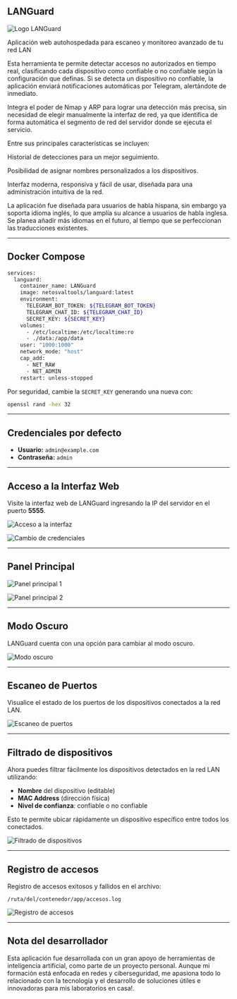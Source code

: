 ## LANGuard

![Logo LANGuard](https://github.com/user-attachments/assets/ccfb8364-edbd-457c-891c-6c8926a436a5)

Aplicación web autohospedada para escaneo y monitoreo avanzado de tu red LAN

Esta herramienta te permite detectar accesos no autorizados en tiempo real, clasificando cada dispositivo como confiable o no confiable según la configuración que definas.
Si se detecta un dispositivo no confiable, la aplicación enviará notificaciones automáticas por Telegram, alertándote de inmediato.

Integra el poder de Nmap y ARP para lograr una detección más precisa, sin necesidad de elegir manualmente la interfaz de red, ya que identifica de forma automática el segmento de red del servidor donde se ejecuta el servicio.

Entre sus principales características se incluyen:

Historial de detecciones para un mejor seguimiento.

Posibilidad de asignar nombres personalizados a los dispositivos.

Interfaz moderna, responsiva y fácil de usar, diseñada para una administración intuitiva de la red.

La aplicación fue diseñada para usuarios de habla hispana, sin embargo ya soporta idioma inglés, lo que amplía su alcance a usuarios de habla inglesa. Se planea añadir más idiomas en el futuro, al tiempo que se perfeccionan las traducciones existentes.

---

## Docker Compose

```bash
services:
  languard:
    container_name: LANGuard
    image: netosvaltools/languard:latest
    environment:
      TELEGRAM_BOT_TOKEN: ${TELEGRAM_BOT_TOKEN}
      TELEGRAM_CHAT_ID: ${TELEGRAM_CHAT_ID}
      SECRET_KEY: ${SECRET_KEY}
    volumes:
      - /etc/localtime:/etc/localtime:ro
      - ./data:/app/data
    user: "1000:1000"
    network_mode: "host"
    cap_add:
      - NET_RAW
      - NET_ADMIN
    restart: unless-stopped
```

Por seguridad, cambie la `SECRET_KEY` generando una nueva con:

```bash
openssl rand -hex 32
```

---

## Credenciales por defecto

- **Usuario:** `admin@example.com`
- **Contraseña:** `admin`

---

## Acceso a la Interfaz Web

Visite la interfaz web de LANGuard ingresando la IP del servidor en el puerto **5555**.

![Acceso a la interfaz](https://github.com/user-attachments/assets/887db6a3-177d-44c0-8db7-ce110dac4148)

![Cambio de credenciales](https://github.com/user-attachments/assets/09ab7175-e221-406c-bebe-19f4f0694cd1)

---

## Panel Principal

![Panel principal 1](https://github.com/user-attachments/assets/6e3820d6-d934-4448-9b1b-6b749f8acce2)

![Panel principal 2](https://github.com/user-attachments/assets/c0eb0665-8585-44b7-b8d0-679ef8c76e9e)

---

## Modo Oscuro

LANGuard cuenta con una opción para cambiar al modo oscuro.

![Modo oscuro](https://github.com/user-attachments/assets/17287226-3c79-4369-a9e3-a12df56983cc)


---

## Escaneo de Puertos

Visualice el estado de los puertos de los dispositivos conectados a la red LAN.

![Escaneo de puertos](https://github.com/user-attachments/assets/0ac480f1-e7b5-49ec-8f01-e6a7fce6f04b)


---

## Filtrado de dispositivos

Ahora puedes filtrar fácilmente los dispositivos detectados en la red LAN utilizando:

- **Nombre** del dispositivo (editable)
- **MAC Address** (dirección física)
- **Nivel de confianza**: confiable o no confiable

Esto te permite ubicar rápidamente un dispositivo específico entre todos los conectados.

![Filtrado de dispositivos](https://github.com/user-attachments/assets/cbca129f-c2aa-493b-946f-9bf703703874)

---

## Registro de accesos

Registro de accesos exitosos y fallidos en el archivo:

```
/ruta/del/contenedor/app/accesos.log
```

![Registro de accesos](https://github.com/user-attachments/assets/ed1c04e6-7ef7-40ca-85c6-63bb90fddb5b)


---

## Nota del desarrollador
Esta aplicación fue desarrollada con un gran apoyo de herramientas de inteligencia artificial, como parte de un proyecto personal.
Aunque mi formación está enfocada en redes y ciberseguridad, me apasiona todo lo relacionado con la tecnología y el desarrollo de soluciones útiles e innovadoras para mis laboratorios en casa!.



